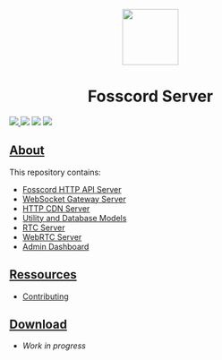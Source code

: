 <p align="center">
  <img width="100" src="https://raw.githubusercontent.com/fosscord/fosscord/master/assets/logo_big_transparent.png" />
</p>
<h1 align="center">Fosscord Server</h1>

<p>
  <a href="https://discord.gg/ZrnGQP6p3d">
    <img src="https://img.shields.io/discord/806142446094385153?color=7489d5&logo=discord&logoColor=ffffff" />
  </a>
  <img src="https://img.shields.io/static/v1?label=Status&message=Development&color=blue">
  <a title="Crowdin" target="_blank" href="https://translate.fosscord.com/"><img src="https://badges.crowdin.net/fosscord/localized.svg"></a>
   <a href="https://opencollective.com/fosscord">
    <img src="https://opencollective.com/fosscord/tiers/badge.svg">
  </a>
</p>

## [About](https://fosscord.com)

This repository contains:

-   [Fosscord HTTP API Server](https://github.com/fosscord/fosscord-server/tree/master/api)
-   [WebSocket Gateway Server](https://github.com/fosscord/fosscord-server/tree/master/gateway)
-   [HTTP CDN Server](https://github.com/fosscord/fosscord-server/tree/master/cdn)
-   [Utility and Database Models](https://github.com/fosscord/fosscord-server/tree/master/util)
-   [RTC Server](https://github.com/fosscord/fosscord-server/tree/master/rtc)
-   [WebRTC Server](https://github.com/fosscord/fosscord-server/tree/master/webrtc)
-   [Admin Dashboard](https://github.com/fosscord/fosscord-server/tree/master/dashboard)

## [Ressources](https://docs.fosscord.com/resources/)

-   [Contributing](https://docs.fosscord.com/contributing/)

## [Download](https://github.com/fosscord/fosscord-server/releases)

-   _Work in progress_

